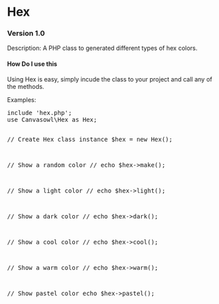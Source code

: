 <h1>Hex</h1>
<h3>Version 1.0</h3>

Description: A PHP class to generated different types of hex colors.

<h4>How Do I use this</h4>
<p>Using Hex is easy, simply incude the class to your project and call any of the methods.</p>
<p>Examples:</p>

<p><pre>
include 'hex.php';
use Canvasowl\Hex as Hex;

// Create Hex class instance
$hex = new Hex();

// Show a random color
// echo $hex->make();

// Show a light color
// echo $hex->light();

// Show a dark color
// echo $hex->dark();

// Show a cool color
// echo $hex->cool();

// Show a warm color
// echo $hex->warm();

// Show pastel color
echo $hex->pastel();
</pre></p>
